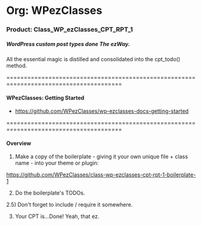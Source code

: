 # Org: WPezClasses
### Product: Class_WP_ezClasses_CPT_RPT_1

##### WordPress custom post types done The ezWay. 

All the essential magic is distilled and consolidated into the cpt_todo() method. 

=======================================================================================

#### WPezClasses: Getting Started
- https://github.com/WPezClasses/wp-ezclasses-docs-getting-started

=======================================================================================

#### Overview

1) Make a copy of the boilerplate - giving it your own unique file + class name - into your theme or plugin:

https://github.com/WPezClasses/class-wp-ezclasses-cpt-rpt-1-boilerplate-1

2) Do the boilerplate's TODOs. 

2.5) Don't forget to include / require it somewhere.

3) Your CPT is...Done! Yeah, that ez. 
